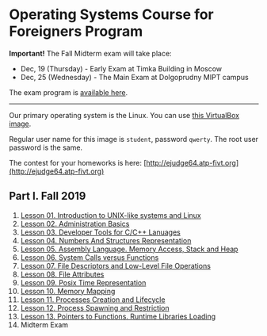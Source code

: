 # Operating Systems Course for Foreigners Program

**Important!** The Fall Midterm exam will take place:
* Dec, 19 (Thursday) - Early Exam at Timka Building in Moscow
* Dec, 25 (Wednesday) - The Main Exam at Dolgoprudny MIPT campus

The exam program is [available here](Exam-Fall.md).

---
Our primary operating system is the Linux. You can use
[this VirtualBox
image](https://drive.google.com/file/d/19pvmNOhqSQG_ZGx6kZ2hbhcuVefShDmI/view?usp=sharing).

Regular user name for this image is `student`, password `qwerty`. The root
user password is the same.

The contest for your homeworks is here: [http://ejudge64.atp-fivt.org](http://ejudge64.atp-fivt.org)

## Part I. Fall 2019

 1. [Lesson 01. Introduction to UNIX-like systems and Linux](linux-basics/linux-intro.md)
 2. [Lesson 02. Administration Basics](admin-basics/)
 3. [Lesson 03. Developer Tools for C/C++ Lanuages](dev-tools/dev-tools.md)
 4. [Lesson 04. Numbers And Structures Representation](numbers/)
 5. [Lesson 05. Assembly Language. Memory Access, Stack and Heap](arm/arm.md)
 6. [Lesson 06. System Calls versus Functions](syscalls/)
 7. [Lesson 07. File Descriptors and Low-Level File Operations](fds/)
 8. [Lesson 08. File Attributes](stat/)
 9. [Lesson 09. Posix Time Representation](time/)
 10. [Lesson 10. Memory Mapping](mmap/)
 11. [Lesson 11. Processes Creation and Lifecycle](processes-1/)
 12. [Lesson 12. Process Spawning and Restriction](processes-2/)
 13. [Lesson 13. Pointers to Functions. Runtime Libraries Loading](dlopen/)
 14. Midterm Exam
